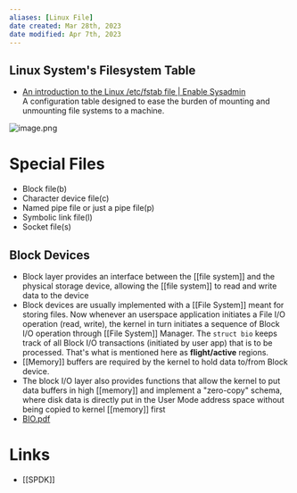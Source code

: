 ```yaml
---
aliases: [Linux File]
date created: Mar 28th, 2023
date modified: Apr 7th, 2023
---
```


## Linux System's Filesystem Table
- [An introduction to the Linux /etc/fstab file | Enable Sysadmin](https://www.redhat.com/sysadmin/etc-fstab)  
A configuration table designed to ease the burden of mounting and unmounting file systems to a machine.

![image.png](https://img.ynchen.me/2023/04/a9a232590552ea27b02af85837b28c34.webp)

# Special Files
- Block file(b) 
- Character device file(c) 
- Named pipe file or just a pipe file(p) 
- Symbolic link file(l) 
- Socket file(s)

## Block Devices
- Block layer provides an interface between the [[file system]] and the physical storage device, allowing the [[file system]] to read and write data to the device
- Block devices are usually implemented with a [[File System]] meant for storing files. Now whenever an userspace application initiates a File I/O operation (read, write), the kernel in turn initiates a sequence of Block I/O operation through [[File System]] Manager. The `struct bio` keeps track of all Block I/O transactions (initiated by user app) that is to be processed. That's what is mentioned here as **flight/active** regions.
- [[Memory]] buffers are required by the kernel to hold data to/from Block device.
- The block I/O layer also provides functions that allow the kernel to put data buffers in high [[memory]] and implement a "zero-copy" schema, where disk data is directly put in the User Mode address space without being copied to kernel [[memory]] first
- [BIO.pdf](https://www.cs.cornell.edu/courses/cs4410/2021fa/assets/material/lecture24_blk_layer.pdf)

# Links
- [[SPDK]]